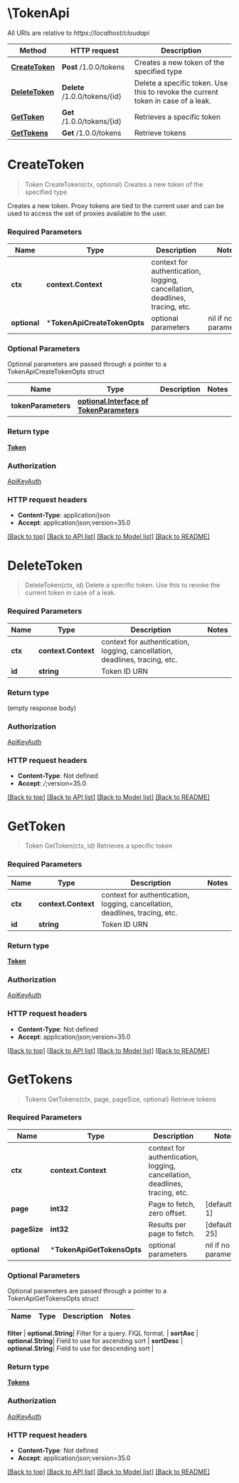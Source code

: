 # \TokenApi

All URIs are relative to *https://localhost/cloudapi*

Method | HTTP request | Description
------------- | ------------- | -------------
[**CreateToken**](TokenApi.md#CreateToken) | **Post** /1.0.0/tokens | Creates a new token of the specified type
[**DeleteToken**](TokenApi.md#DeleteToken) | **Delete** /1.0.0/tokens/{id} | Delete a specific token. Use this to revoke the current token in case of a leak. 
[**GetToken**](TokenApi.md#GetToken) | **Get** /1.0.0/tokens/{id} | Retrieves a specific token
[**GetTokens**](TokenApi.md#GetTokens) | **Get** /1.0.0/tokens | Retrieve tokens


# **CreateToken**
> Token CreateToken(ctx, optional)
Creates a new token of the specified type

Creates a new token. Proxy tokens are tied to the current user and can be used to access the set  of proxies available to the user. 

### Required Parameters

Name | Type | Description  | Notes
------------- | ------------- | ------------- | -------------
 **ctx** | **context.Context** | context for authentication, logging, cancellation, deadlines, tracing, etc.
 **optional** | ***TokenApiCreateTokenOpts** | optional parameters | nil if no parameters

### Optional Parameters
Optional parameters are passed through a pointer to a TokenApiCreateTokenOpts struct

Name | Type | Description  | Notes
------------- | ------------- | ------------- | -------------
 **tokenParameters** | [**optional.Interface of TokenParameters**](TokenParameters.md)|  | 

### Return type

[**Token**](Token.md)

### Authorization

[ApiKeyAuth](../README.md#ApiKeyAuth)

### HTTP request headers

 - **Content-Type**: application/json
 - **Accept**: application/json;version=35.0

[[Back to top]](#) [[Back to API list]](../README.md#documentation-for-api-endpoints) [[Back to Model list]](../README.md#documentation-for-models) [[Back to README]](../README.md)

# **DeleteToken**
> DeleteToken(ctx, id)
Delete a specific token. Use this to revoke the current token in case of a leak. 

### Required Parameters

Name | Type | Description  | Notes
------------- | ------------- | ------------- | -------------
 **ctx** | **context.Context** | context for authentication, logging, cancellation, deadlines, tracing, etc.
  **id** | **string**| Token ID URN | 

### Return type

 (empty response body)

### Authorization

[ApiKeyAuth](../README.md#ApiKeyAuth)

### HTTP request headers

 - **Content-Type**: Not defined
 - **Accept**: *_/_*;version=35.0

[[Back to top]](#) [[Back to API list]](../README.md#documentation-for-api-endpoints) [[Back to Model list]](../README.md#documentation-for-models) [[Back to README]](../README.md)

# **GetToken**
> Token GetToken(ctx, id)
Retrieves a specific token

### Required Parameters

Name | Type | Description  | Notes
------------- | ------------- | ------------- | -------------
 **ctx** | **context.Context** | context for authentication, logging, cancellation, deadlines, tracing, etc.
  **id** | **string**| Token ID URN | 

### Return type

[**Token**](Token.md)

### Authorization

[ApiKeyAuth](../README.md#ApiKeyAuth)

### HTTP request headers

 - **Content-Type**: Not defined
 - **Accept**: application/json;version=35.0

[[Back to top]](#) [[Back to API list]](../README.md#documentation-for-api-endpoints) [[Back to Model list]](../README.md#documentation-for-models) [[Back to README]](../README.md)

# **GetTokens**
> Tokens GetTokens(ctx, page, pageSize, optional)
Retrieve tokens

### Required Parameters

Name | Type | Description  | Notes
------------- | ------------- | ------------- | -------------
 **ctx** | **context.Context** | context for authentication, logging, cancellation, deadlines, tracing, etc.
  **page** | **int32**| Page to fetch, zero offset. | [default to 1]
  **pageSize** | **int32**| Results per page to fetch. | [default to 25]
 **optional** | ***TokenApiGetTokensOpts** | optional parameters | nil if no parameters

### Optional Parameters
Optional parameters are passed through a pointer to a TokenApiGetTokensOpts struct

Name | Type | Description  | Notes
------------- | ------------- | ------------- | -------------


 **filter** | **optional.String**| Filter for a query.  FIQL format. | 
 **sortAsc** | **optional.String**| Field to use for ascending sort | 
 **sortDesc** | **optional.String**| Field to use for descending sort | 

### Return type

[**Tokens**](Tokens.md)

### Authorization

[ApiKeyAuth](../README.md#ApiKeyAuth)

### HTTP request headers

 - **Content-Type**: Not defined
 - **Accept**: application/json;version=35.0

[[Back to top]](#) [[Back to API list]](../README.md#documentation-for-api-endpoints) [[Back to Model list]](../README.md#documentation-for-models) [[Back to README]](../README.md)

